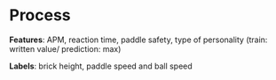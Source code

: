 # Process

**Features**: APM, reaction time, paddle safety, type of personality (train: written value/ prediction: max)

**Labels**: brick height, paddle speed and ball speed